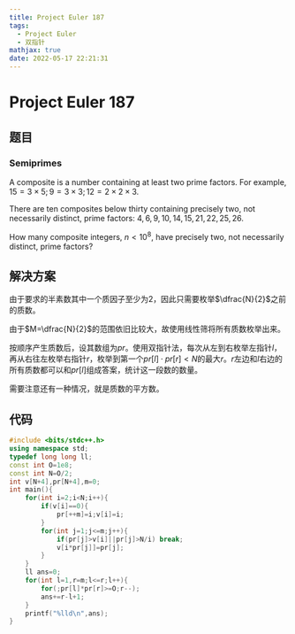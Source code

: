 ```yaml
---
title: Project Euler 187
tags:
  - Project Euler
  - 双指针
mathjax: true
date: 2022-05-17 22:21:31
---
```


<escape><!-- more --></escape>

# Project Euler 187

## 题目

### Semiprimes

A composite is a number containing at least two prime factors. For example, $15 = 3 \times 5; 9 = 3 \times 3; 12 = 2 \times 2 \times 3$.

There are ten composites below thirty containing precisely two, not necessarily distinct, prime factors: $4, 6, 9, 10, 14, 15, 21, 22, 25, 26$.

How many composite integers, $n < 10^8$, have precisely two, not necessarily distinct, prime factors?

## 解决方案

由于要求的半素数其中一个质因子至少为$2$，因此只需要枚举$\dfrac{N}{2}$之前的质数。

由于$M=\dfrac{N}{2}$的范围依旧比较大，故使用线性筛将所有质数枚举出来。

按顺序产生质数后，设其数组为$pr$。使用双指针法，每次从左到右枚举左指针$l$，再从右往左枚举右指针$r$，枚举到第一个$pr[l]\cdot pr[r]< N$的最大$r$。$r$左边和$l$右边的所有质数都可以和$pr[l]$组成答案，统计这一段数的数量。

需要注意还有一种情况，就是质数的平方数。

## 代码

```C++
#include <bits/stdc++.h>
using namespace std;
typedef long long ll;
const int O=1e8;
const int N=O/2;
int v[N+4],pr[N+4],m=0;
int main(){
    for(int i=2;i<N;i++){
        if(v[i]==0){
            pr[++m]=i;v[i]=i;
        }
        for(int j=1;j<=m;j++){
            if(pr[j]>v[i]||pr[j]>N/i) break;
            v[i*pr[j]]=pr[j];
        }
    }
    ll ans=0;
    for(int l=1,r=m;l<=r;l++){
        for(;pr[l]*pr[r]>=O;r--);
        ans+=r-l+1;
    }
    printf("%lld\n",ans);
}
```
